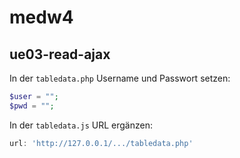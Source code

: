 # medw4

## ue03-read-ajax
In der `tabledata.php` Username und Passwort setzen:
````php
$user = "";
$pwd = "";
````
In der `tabledata.js` URL ergänzen:
````javascript
url: 'http://127.0.0.1/.../tabledata.php'
````
